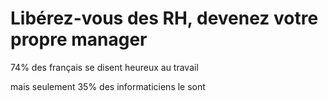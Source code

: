 # Libérez-vous des RH, devenez votre propre manager

74% des français se disent heureux au travail

mais seulement 35% des informaticiens le sont

